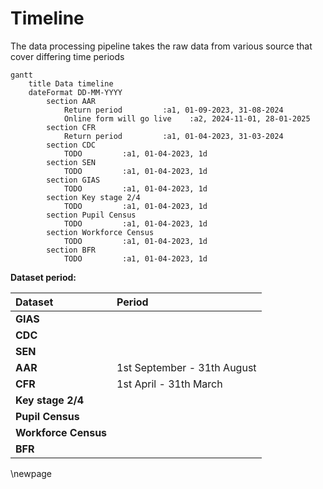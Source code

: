 # Timeline

The data processing pipeline takes the raw data from various source that cover differing time periods

```mermaid
gantt
    title Data timeline
    dateFormat DD-MM-YYYY
        section AAR
            Return period         :a1, 01-09-2023, 31-08-2024
            Online form will go live    :a2, 2024-11-01, 28-01-2025
        section CFR
            Return period         :a1, 01-04-2023, 31-03-2024
        section CDC
            TODO         :a1, 01-04-2023, 1d
        section SEN
            TODO         :a1, 01-04-2023, 1d
        section GIAS
            TODO         :a1, 01-04-2023, 1d        
        section Key stage 2/4
            TODO         :a1, 01-04-2023, 1d    
        section Pupil Census
            TODO         :a1, 01-04-2023, 1d         
        section Workforce Census
            TODO         :a1, 01-04-2023, 1d   
        section BFR
            TODO         :a1, 01-04-2023, 1d    
```

**Dataset period:**

| Dataset              | Period                      |
|:---------------------|:----------------------------|
| **GIAS**             |                             |
| **CDC**              |                             |  
| **SEN**              |                             |
| **AAR**              | 1st September - 31th August |
| **CFR**              | 1st April - 31th March      |
| **Key stage 2/4**    |                             |
| **Pupil Census**     |                             |  
| **Workforce Census** |                             |
| **BFR**              |                             |  

<!-- Leave the rest of this page blank -->
\newpage
